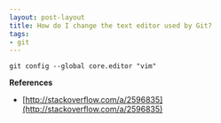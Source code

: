 ```yaml
---
layout: post-layout
title: How do I change the text editor used by Git?
tags:
- git
---
```


    git config --global core.editor "vim"

**References**  

- [http://stackoverflow.com/a/2596835](http://stackoverflow.com/a/2596835)

